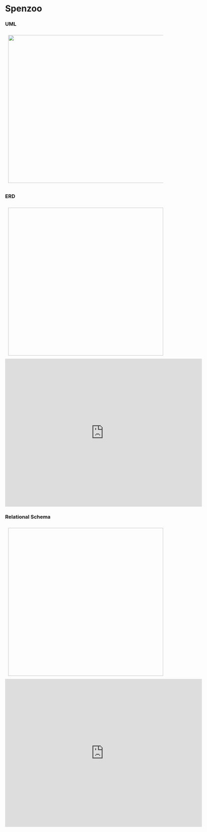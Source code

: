 # Spenzoo

### UML

<img src="https://lucid.app/documents/embeddedchart/1fe72eab-d8c5-4e61-ba60-7a36dcb2c477" style="width: 640px; height: 480px; margin: 10px; position: relative;"></img>

### ERD

<img style="width: 640px; height: 480px; margin: 10px; position: relative;"><iframe allowfullscreen frameborder="0" style="width:640px; height:480px" src="https://lucid.app/documents/embeddedchart/2b9924ee-fb2f-4fab-bcd1-8643e0d98fc2" id="aXOkAv7.iga0"></iframe></img>

### Relational Schema

<img style="width: 640px; height: 480px; margin: 10px; position: relative;"><iframe allowfullscreen frameborder="0" style="width:640px; height:480px" src="https://lucid.app/documents/embeddedchart/2b9924ee-fb2f-4fab-bcd1-8643e0d98fc2" id="GXOkw5CyP2yX"></iframe></img>
